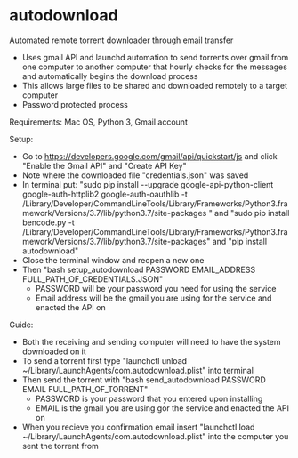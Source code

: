 # autodownload
Automated remote torrent downloader through email transfer
- Uses gmail API and launchd automation to send torrents over gmail from one computer to another computer that hourly checks for the messages and automatically begins the download process
- This allows large files to be shared and downloaded remotely to a target computer
- Password protected process


Requirements: Mac OS, Python 3, Gmail account


Setup:
- Go to https://developers.google.com/gmail/api/quickstart/js and click "Enable the Gmail API" and "Create API Key"
- Note where the downloaded file "credentials.json" was saved
- In terminal put: 
"sudo pip install --upgrade google-api-python-client google-auth-httplib2 google-auth-oauthlib -t /Library/Developer/CommandLineTools/Library/Frameworks/Python3.framework/Versions/3.7/lib/python3.7/site-packages
"
and
"sudo pip install bencode.py -t /Library/Developer/CommandLineTools/Library/Frameworks/Python3.framework/Versions/3.7/lib/python3.7/site-packages"
and
"pip install autodownload"
- Close the terminal window and reopen a new one
- Then "bash setup_autodownload PASSWORD EMAIL_ADDRESS FULL_PATH_OF_CREDENTIALS.JSON"
	- PASSWORD will be your password you need for using the service
	- Email address will be the gmail you are using for the service and enacted the API on

Guide:
- Both the receiving and sending computer will need to have the system downloaded on it
- To send a torrent first type "launchctl unload ~/Library/LaunchAgents/com.autodownload.plist" into terminal
- Then send the torrent with "bash send_autodownload PASSWORD EMAIL FULL_PATH_OF_TORRENT"
	- PASSWORD is your password that you entered upon installing
	- EMAIL is the gmail you are using gor the service and enacted the API on
- When you recieve you confirmation email insert "launchctl load ~/Library/LaunchAgents/com.autodownload.plist" into the computer you sent the torrent from
